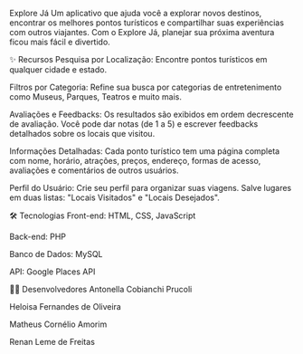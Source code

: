 Explore Já
Um aplicativo que ajuda você a explorar novos destinos, encontrar os melhores pontos turísticos e compartilhar suas experiências com outros viajantes. Com o Explore Já, planejar sua próxima aventura ficou mais fácil e divertido.

✨ Recursos
Pesquisa por Localização: Encontre pontos turísticos em qualquer cidade e estado.

Filtros por Categoria: Refine sua busca por categorias de entretenimento como Museus, Parques, Teatros e muito mais.

Avaliações e Feedbacks: Os resultados são exibidos em ordem decrescente de avaliação. Você pode dar notas (de 1 a 5) e escrever feedbacks detalhados sobre os locais que visitou.

Informações Detalhadas: Cada ponto turístico tem uma página completa com nome, horário, atrações, preços, endereço, formas de acesso, avaliações e comentários de outros usuários.

Perfil do Usuário: Crie seu perfil para organizar suas viagens. Salve lugares em duas listas: "Locais Visitados" e "Locais Desejados".

🛠️ Tecnologias
Front-end: HTML, CSS, JavaScript

Back-end: PHP

Banco de Dados: MySQL

API: Google Places API

🧑‍💻 Desenvolvedores
Antonella Cobianchi Prucoli

Heloisa Fernandes de Oliveira

Matheus Cornélio Amorim

Renan Leme de Freitas







